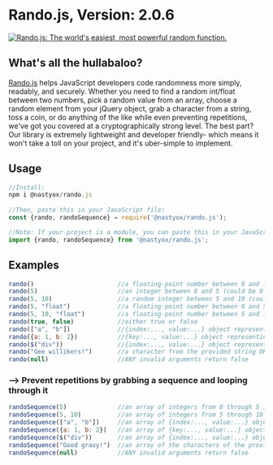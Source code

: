 # Rando.js, Version: 2.0.6
[![Rando.js: The world's easiest, most powerful random function.](https://randojs.com/images/npm-splash.png)](https://github.com/nastyox/Rando.js) 

## What's all the hullabaloo?
  
[Rando.js](https://github.com/nastyox/Rando.js) helps JavaScript developers code 
randomness more simply, readably, and securely. Whether you need to find a random 
int/float between two numbers, pick a random value from an array, choose a random element 
from your jQuery object, grab a character from a string, toss a coin, or do anything of 
the like while even preventing repetitions, we've got you covered at a cryptographically 
strong level. The best part? Our library is extremely lightweight and developer friendly- 
which means it won't take a toll on your project, and it's uber-simple to implement.
  
  
## Usage
  
```javascript
//Install:
npm i @nastyox/rando.js
    
//Then, paste this in your JavaScript file:
const {rando, randoSequence} = require('@nastyox/rando.js');

//Note: If your project is a module, you can paste this in your JavaScript file instead:
import {rando, randoSequence} from '@nastyox/rando.js';
```
  
  
## Examples
  
```javascript
rando()                       //a floating-point number between 0 and 1 (could be exactly 0, but never exactly 1)  
rando(5)                      //an integer between 0 and 5 (could be 0 or 5)  
rando(5, 10)                  //a random integer between 5 and 10 (could be 5 or 10)  
rando(5, "float")             //a floating-point number between 0 and 5 (could be exactly 0, but never exactly 5)  
rando(5, 10, "float")         //a floating-point number between 5 and 10 (could be exactly 5, but never exactly 10)  
rando(true, false)            //either true or false  
rando(["a", "b"])             //{index:..., value:...} object representing a value of the provided array OR false if array is empty  
rando({a: 1, b: 2})           //{key:..., value:...} object representing a property of the provided object OR false if object has no properties  
rando($("div"))               //{index:..., value:...} object representing a jQuery element from the provided jQuery element set OR false if the provided jQuery element set does not contain any elements.  
rando("Gee willikers!")       //a character from the provided string OR false if the string is empty. Reoccurring characters will naturally form a more likely return value  
rando(null)                   //ANY invalid arguments return false
```
  
### --> Prevent repetitions by grabbing a sequence and looping through it
  
```javascript
randoSequence(5)              //an array of integers from 0 through 5 in random order  
randoSequence(5, 10)          //an array of integers from 5 through 10 in random order  
randoSequence(["a", "b"])     //an array of {index:..., value:...} objects representing the values of the provided array in random order  
randoSequence({a: 1, b: 2})   //an array of {key:..., value:...} objects representing the properties of the provided object in random order  
randoSequence($("div"))       //an array of {index:..., value:...} objects representing all jQuery elements from the provided jQuery element set in random order.  
randoSequence("Good gravy!")  //an array of the characters of the provided string in random order  
randoSequence(null)           //ANY invalid arguments return false
```
